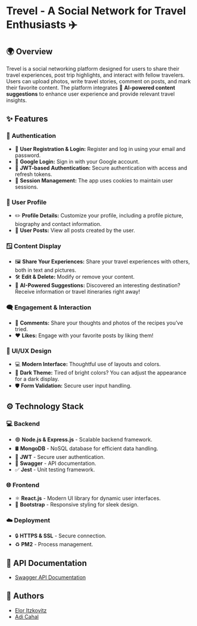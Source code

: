 # Trevel - A Social Network for Travel Enthusiasts ✈️

## 🌍 Overview
Trevel is a social networking platform designed for users to share their travel experiences, post trip highlights, and interact with fellow travelers. Users can upload photos, write travel stories, comment on posts, and mark their favorite content. The platform integrates 🤖 **AI-powered content suggestions** to enhance user experience and provide relevant travel insights.

## ✨ Features

### 🔐 **Authentication**
- 📃 **User Registration & Login:** Register and log in using your email and password.
- 🔗 **Google Login:** Sign in with your Google account.
- 🔑 **JWT-based Authentication:** Secure authentication with access and refresh tokens.
- 🍪 **Session Management:** The app uses cookies to maintain user sessions.

### 👤 **User Profile**
- ✏️ **Profile Details:** Customize your profile, including a profile picture, biography and contact information.
- 📝 **User Posts:** View all posts created by the user.

### 🪟 **Content Display**
- 🖼️ **Share Your Experiences:** Share your travel experiences with others, both in text and pictures.
- 🛠️ **Edit & Delete:** Modify or remove your content.
- 🤖 **AI-Powered Suggestions:** Discovered an interesting destination? Receive information or travel itineraries right away!

### 🗨️ **Engagement & Interaction**
- 💬 **Comments:** Share your thoughts and photos of the recipes you’ve tried.
- ❤️ **Likes:** Engage with your favorite posts by liking them!

### 🎨 **UI/UX Design**
- 💻 **Modern Interface:** Thoughtful use of layouts and colors.
- 🌙 **Dark Theme:** Tired of bright colors? You can adjust the appearance for a dark display.
- 🛡️ **Form Validation:** Secure user input handling.

## ⚙️ **Technology Stack**

### 💻 **Backend**
- 🟢 **Node.js & Express.js** - Scalable backend framework.
- 🛢️ **MongoDB** - NoSQL database for efficient data handling.
- 🔐 **JWT** - Secure user authentication.
- 📜 **Swagger** - API documentation.
- ✅ **Jest** - Unit testing framework.

### 🌐 **Frontend**
- ⚛️ **React.js** - Modern UI library for dynamic user interfaces.
- 🎨 **Bootstrap** - Responsive styling for sleek design.

### ☁️ **Deployment**
- 🔒 **HTTPS & SSL** - Secure connection.
- ♻️ **PM2** - Process management.

## 📖 API Documentation

- [Swagger API Documentation](http://localhost:3000/api-docs)

## 👤 Authors
- [Elor Itzkovitz](https://github.com/Elor-Itz)
- [Adi Cahal](https://github.com/Adica6)
